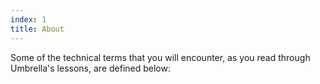 ```yaml
---
index: 1
title: About
---
```

Some of the technical terms that you will encounter, as you read through Umbrella's lessons, are defined below: